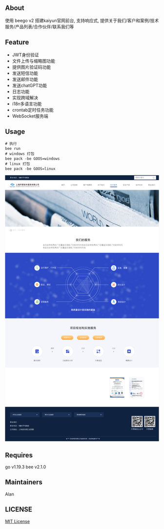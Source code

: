 ## About
使用 beego v2 搭建kaiyun官网前台, 支持响应式, 提供关于我们/客户和案例/技术服务/产品列表/合作伙伴/联系我们等

## Feature
* JWT身份验证
* 文件上传与缩略图功能
* 提供图片验证码功能
* 发送短信功能
* 发送邮件功能
* 发送chatGPT功能
* 日志功能
* 实现跨域解决
* i18n多语言功能
* crontab定时任务功能
* WebSocket服务端

## Usage
```
# 执行
bee run
# windows 打包
bee pack -be GOOS=windows
# linux 打包
bee pack -be GOOS=linux
```
![image](https://raw.githubusercontent.com/joanbabyfet/md_img/master/kaiyun/kaiyun.png)

## Requires
go v1.19.3
bee v2.1.0

## Maintainers
Alan

## LICENSE
[MIT License](https://github.com/joanbabyfet/beego_kaiyun/blob/master/LICENSE)
